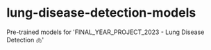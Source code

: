 # lung-disease-detection-models
Pre-trained models for 'FINAL_YEAR_PROJECT_2023 - Lung Disease Detection 🫁'
